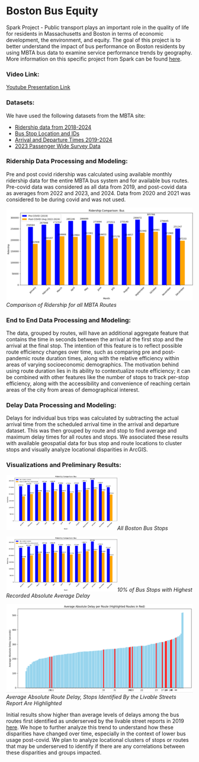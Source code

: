 # Boston Bus Equity

Spark Project - Public transport plays an important role in the quality of life for residents in Massachusetts and Boston in terms of economic development, the environment, and equity. The goal of this project is to better understand the impact of bus performance on Boston residents by using MBTA bus data to examine service performance trends by geography. More information on this specific project from Spark can be found [here](https://docs.google.com/document/d/1BDWIXxLIoyoAc7ZoDu54bQZFiHViBrydTfgQigjtaNY/edit?tab=t.0).

### Video Link:

[Youtube Presentation Link](https://youtu.be/62y40h25OEA)

### Datasets:

We have used the following datasets from the MBTA site:

- [Ridership data from 2018-2024](https://mbta-massdot.opendata.arcgis.com/datasets/8daf4a33925a4df59183f860826d29ee/about)
- [Bus Stop Location and IDs](https://mbta-massdot.opendata.arcgis.com/datasets/24a97982b39f4febb504c9e6cb55879b_0/explore)
- [Arrival and Departure Times 2019-2024](https://mbta-massdot.opendata.arcgis.com/search?collection=dataset&q=mbta%20bus%20arrival%20departure%20time)
- [2023 Passenger Wide Survey Data](https://mbta-massdot.opendata.arcgis.com/datasets/MassDOT::mbta-2023-system-wide-passenger-survey-data/about)

### Ridership Data Processing and Modeling:

Pre and post covid ridership was calculated using available monthly ridership data for the entire MBTA bus system and for available bus routes. Pre-covid data was considered as all data from 2019, and post-covid data as averages from 2022 and 2023, and 2024. Data from 2020 and 2021 was considered to be during covid and was not used.

![Comparison of Ridership for all MBTA Routes](assets/bus_covid_ridership.png)
*Comparison of Ridership for all MBTA Routes*


### End to End Data Processing and Modeling:

The data, grouped by routes, will have an additional aggregate feature that contains the time in seconds between the arrival at the first stop and the arrival at the final stop. The intention of this feature is to reflect possible route efficiency changes over time, such as comparing pre and post-pandemic route duration times, along with the relative efficiency within areas of varying socioeconomic demographics. The motivation behind using route duration lies in its ability to contextualize route efficiency; it can be combined with other features like the number of stops to track per-stop efficiency, along with the accessibility and convenience of reaching certain areas of the city from areas of demographical interest.

### Delay Data Processing and Modeling:

Delays for individual bus trips was calculated by subtracting the actual arrival time from the scheduled arrival time in the arrival and departure dataset. This was then grouped by route and stop to find average and maximum delay times for all routes and stops. We associated these results with available geospatial data for bus stop and route locations to cluster stops and visually analyze locational disparities in ArcGIS.

### Visualizations and Preliminary Results:

<img src="assets/bus_covid_ridership.png" alt="Comparison of Ridership for all MBTA Routes" width="300">*All Boston Bus Stops*

<img src="assets/bus_covid_ridership.png" alt="Comparison of Ridership for all MBTA Routes" width="300">*10% of Bus Stops with Highest Recorded Absolute Average Delay*

![average_route_delay](assets/average_route_delay.png)
*Average Absolute Route Delay, Stops Identified By the Livable Streets Report Are Highlighted*

Initial results show higher than average levels of delays among the bus routes first identified as underserved by the livable street reports in 2019 [here](https://d3n8a8pro7vhmx.cloudfront.net/livablestreetsalliance/pages/6582/attachments/original/1569205099/lsa-better-buses-2019-v9-20sep19.pdf?1569205099). We hope to further analyze this trend to understand how these disparities have changed over time, especially in the context of lower bus usage post-covid. We plan to analyze locational clusters of stops or routes that may be underserved to identify if there are any correlations between these disparities and groups impacted. 
